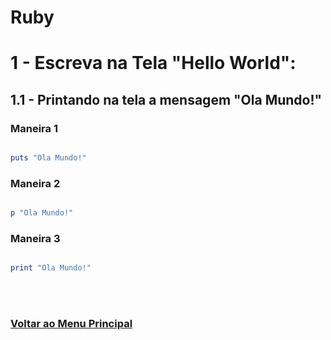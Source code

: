 # Ruby

# 1 - Escreva na Tela "Hello World":

## 1.1 - Printando na tela a mensagem "Ola Mundo!"

### Maneira 1

```Ruby

puts "Ola Mundo!"

```

### Maneira 2

```Ruby

p "Ola Mundo!"

```

### Maneira 3

```Ruby

print "Ola Mundo!"

```

<br><br>

### [Voltar ao Menu Principal](../Ola-Mundo.md)